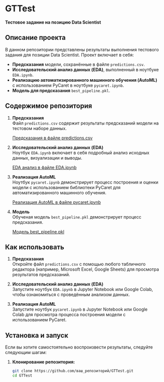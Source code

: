 
# GTTest

**Тестовое задание на позицию Data Scientist**

## Описание проекта

В данном репозитории представлены результаты выполнения тестового задания для позиции Data Scientist. Проект включает в себя:

- **Предсказания** модели, сохранённые в файле `predictions.csv`.
- **Исследовательский анализ данных (EDA)**, выполненный в ноутбуке `EDA.ipynb`.
- **Реализацию автоматизированного машинного обучения (AutoML)** с использованием PyCaret в ноутбуке `pycaret.ipynb`.
- **Модель для предсказания** `best_pipeline.pkl`.

## Содержимое репозитория

1. **Предсказания**  
   Файл `predictions.csv` содержит результаты предсказаний модели на тестовом наборе данных.

   [Предсказания в файле predictions.csv](predictions.csv)

2. **Исследовательский анализ данных (EDA)**  
   Ноутбук `EDA.ipynb` включает в себя подробный анализ исходных данных, визуализации и выводы.

   [EDA анализ в файле EDA.ipynb](EDA.ipynb)

3. **Реализация AutoML**  
   Ноутбук `pycaret.ipynb` демонстрирует процесс построения и оценки модели с использованием библиотеки PyCaret для автоматизированного машинного обучения.

   [Реализация AutoML в файле pycaret.ipynb](pycaret.ipynb)

4. **Модель**  
   Обученая модель `best_pipeline.pkl` демонстрирует процесс предсказания.

   [Модель best_pipeline.pkl](best_pipeline.pkl)   

## Как использовать

1. **Предсказания**  
   Откройте файл `predictions.csv` с помощью любого табличного редактора (например, Microsoft Excel, Google Sheets) для просмотра результатов предсказаний.

2. **Исследовательский анализ данных (EDA)**  
   Запустите ноутбук `EDA.ipynb` в Jupyter Notebook или Google Colab, чтобы ознакомиться с проведённым анализом данных.

3. **Реализация AutoML**  
   Запустите ноутбук `pycaret.ipynb` в Jupyter Notebook или Google Colab для просмотра процесса построения модели с использованием PyCaret.

## Установка и запуск

Если вы хотите самостоятельно воспроизвести результаты, следуйте следующим шагам:

1. **Клонирование репозитория:**
   ```bash
   git clone https://github.com/ваш_репозиторий/GTTest.git
   cd GTTest



